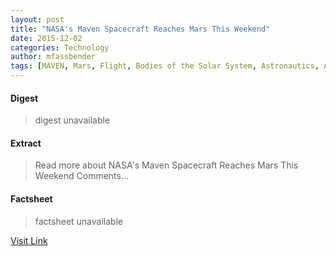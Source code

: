 ```yaml
---
layout: post
title: "NASA's Maven Spacecraft Reaches Mars This Weekend"
date: 2015-12-02
categories: Technology
author: mfassbender
tags: [MAVEN, Mars, Flight, Bodies of the Solar System, Astronautics, Astronomy, Planets of the Solar System, Space science, Spaceflight, Planetary science, Solar System, Outer space, Discovery and exploration of the Solar System, Planets, Space exploration]
---
```



#### Digest
>digest unavailable

#### Extract
>Read more about NASA&#039;s Maven Spacecraft Reaches Mars This Weekend Comments...

#### Factsheet
>factsheet unavailable

[Visit Link](http://www.pddnet.com/news/2014/09/nasas-maven-spacecraft-reaches-mars-weekend)


